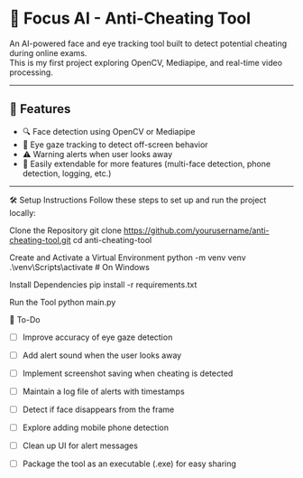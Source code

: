 # 🎯 Focus AI - Anti-Cheating Tool

An AI-powered face and eye tracking tool built to detect potential cheating during online exams.  
This is my first project exploring OpenCV, Mediapipe, and real-time video processing.

---

## 🚀 Features

- 🔍 Face detection using OpenCV or Mediapipe
- 👀 Eye gaze tracking to detect off-screen behavior
- ⚠️ Warning alerts when user looks away
- 🧠 Easily extendable for more features (multi-face detection, phone detection, logging, etc.)

---

 🛠️ Setup Instructions
Follow these steps to set up and run the project locally:

Clone the Repository
git clone https://github.com/yourusername/anti-cheating-tool.git
cd anti-cheating-tool

Create and Activate a Virtual Environment
python -m venv venv
.\venv\Scripts\activate      # On Windows

Install Dependencies
pip install -r requirements.txt

Run the Tool
python main.py

🚧 To-Do
- [ ] Improve accuracy of eye gaze detection
- [ ] Add alert sound when the user looks away
- [ ] Implement screenshot saving when cheating is detected
- [ ] Maintain a log file of alerts with timestamps
- [ ] Detect if face disappears from the frame
- [ ] Explore adding mobile phone detection
- [ ] Clean up UI for alert messages
- [ ] Package the tool as an executable (.exe) for easy sharing

